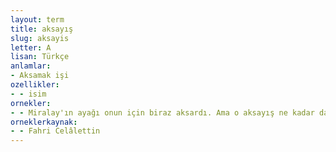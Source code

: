 ```yaml
---
layout: term
title: aksayış
slug: aksayis
letter: A
lisan: Türkçe
anlamlar:
- Aksamak işi
ozellikler:
- - isim
ornekler:
- - Miralay'ın ayağı onun için biraz aksardı. Ama o aksayış ne kadar da yaraşırdı.
orneklerkaynak:
- - Fahri Celâlettin
---
```


